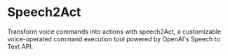 # Speech2Act
Transform voice commands into actions with speech2Act, a customizable voice-operated command execution tool powered by OpenAI's Speech to Text API.
